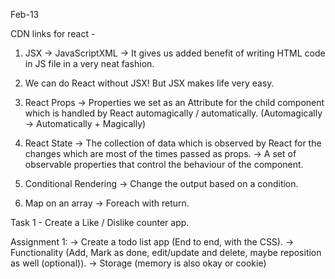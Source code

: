 Feb-13

CDN links for react -
<script crossorigin src="https://unpkg.com/react@17/umd/react.development.js"></script>
<script crossorigin src="https://unpkg.com/react-dom@17/umd/react-dom.development.js"></script>
<script src="https://unpkg.com/@babel/standalone/babel.min.js"></script>

1. JSX -> JavaScriptXML
-> It gives us added benefit of writing HTML code in JS file in a very neat fashion.
2. We can do React without JSX! But JSX makes life very easy.

3. React Props -> Properties we set as an Attribute for the child component which is handled by React automagically / automatically.
(Automagically -> Automatically + Magically)

4. React State -> The collection of data which is observed by React for the changes which are most of the times passed as props.
-> A set of observable properties that control the behaviour of the component.

5. Conditional Rendering -> Change the output based on a condition.

6. Map on an array -> Foreach with return.


Task 1 - Create a Like / Dislike counter app.

Assignment 1:
-> Create a todo list app (End to end, with the CSS).
-> Functionality (Add, Mark as done, edit/update and delete, maybe reposition as well (optional)).
-> Storage (memory is also okay or cookie)